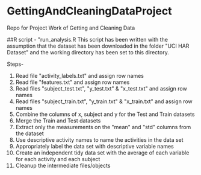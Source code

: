 # GettingAndCleaningDataProject
Repo for Project Work of Getting and Cleaning Data

##R script - "run_analysis.R
This script has been written with the assumption that the dataset has been downloaded in the folder "UCI HAR Dataset" and the working directory has been set to this directory.

Steps-
1. Read file "activity_labels.txt" and assign row names
2. Read file "features.txt" and assign row names
3. Read files "subject_test.txt", "y_test.txt" & "x_test.txt" and assign row names
4. Read files "subject_train.txt", "y_train.txt" & "x_train.txt" and assign row names
5. Combine the columns of x, subject and y for the Test and Train datasets
6. Merge the Train and Test datasets
7. Extract only the measurements on the "mean" and "std" columns from the dataset
8. Use descriptive activity names to name the activities in the data set
9. Appropriately label the data set with descriptive variable names
10. Create an independent tidy data set with the average of each variable for each activity and each subject
11. Cleanup the intermediate files/objects
